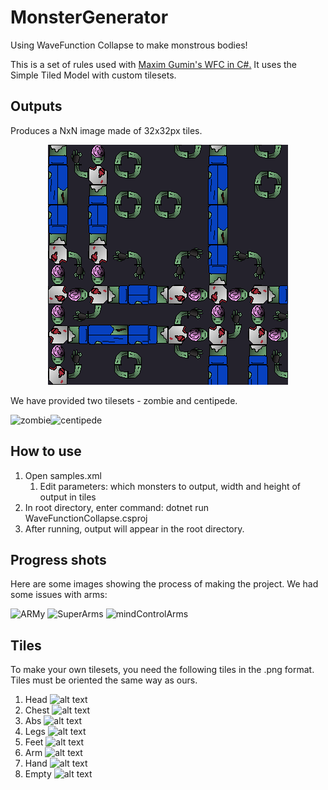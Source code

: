 # MonsterGenerator
Using WaveFunction Collapse to make monstrous bodies!

This is a set of rules used with [Maxim Gumin's WFC in C#.](https://github.com/math-fehr/fast-wfc) It uses the Simple Tiled Model with custom tilesets.

## Outputs
Produces a NxN image made of 32x32px tiles.
<p align="center"><img alt="big Zombie" src="./exampleOutput/bigZombie.png"></p>
We have provided two tilesets - zombie and centipede.
<p align="left"><img alt="zombie" src="https://i.imgur.com/FQA98n4.png"><img alt="centipede" src="https://i.imgur.com/WmPIhV0.png"></p>

## How to use
1. Open samples.xml
    1. Edit parameters: which monsters to output, width and height of output in tiles
2. In root directory, enter command: dotnet run WaveFunctionCollapse.csproj
3. After running, output will appear in the root directory.

## Progress shots
Here are some images showing the process of making the project.
We had some issues with arms:
<p align="left"><img alt="ARMy" src="https://i.imgur.com/IxgJ432.png">
<img alt="SuperArms" src="https://i.imgur.com/2VZTTZO.png">
<img alt="mindControlArms" src="https://i.imgur.com/H9A6D2m.png"></p>

## Tiles
To make your own tilesets, you need the following tiles in the .png format.
Tiles must be oriented the same way as ours.
1. Head
![alt text](https://i.imgur.com/RiMIcTR.png "Head Image")
2. Chest
![alt text](https://i.imgur.com/nP0EXBv.png "Chest Image")
3. Abs
![alt text](https://i.imgur.com/eNmM7wJ.png "Abs Image")
4. Legs
![alt text](https://i.imgur.com/1sXJjtI.png "Legs Image")
5. Feet
![alt text](https://i.imgur.com/moZ6lJk.png "Feet Image")
6. Arm
![alt text](https://i.imgur.com/Xp7nZdh.png "Arm Image")
7. Hand
![alt text](https://i.imgur.com/S2xE52R.png "Hand Image")
8. Empty
![alt text](https://i.imgur.com/owWpdcU.png "Empty Image")

